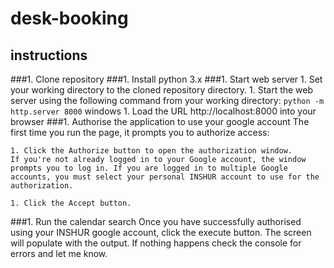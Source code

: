 # desk-booking
## instructions
###1. Clone repository
###1. Install python 3.x
###1. Start web server
	1. Set your working directory to the cloned repository directory.
	1. Start the web server using the following command from your working directory:
	`python -m http.server 8000` windows
	1. Load the URL http://localhost:8000 into your browser
###1. Authorise the application to use your google account
The first time you run the page, it prompts you to authorize access:

	1. Click the Authorize button to open the authorization window.
	If you're not already logged in to your Google account, the window prompts you to log in. If you are logged in to multiple Google accounts, you must select your personal INSHUR account to use for the authorization.

	1. Click the Accept button.
	
###1. Run the calendar search
Once you have successfully authorised using your INSHUR google account, click the execute button. 
The screen will populate with the output. 
If nothing happens check the console for errors and let me know.